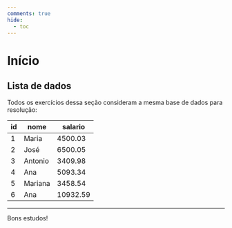 ```yaml
---
comments: true
hide:
  - toc
---
```


# Início

## Lista de dados

Todos os exercícios dessa seção consideram a mesma base de dados para resolução:

| id | nome    | salario  |
|----|---------|----------|
| 1  | Maria   | 4500.03  |
| 2  | José    | 6500.05  |
| 3  | Antonio | 3409.98  |
| 4  | Ana     | 5093.34  |
| 5  | Mariana | 3458.54  |
| 6  | Ana     | 10932.59 |

---

Bons estudos!

<!-- TODO: adicionar materiais de estudo/revisão -->

